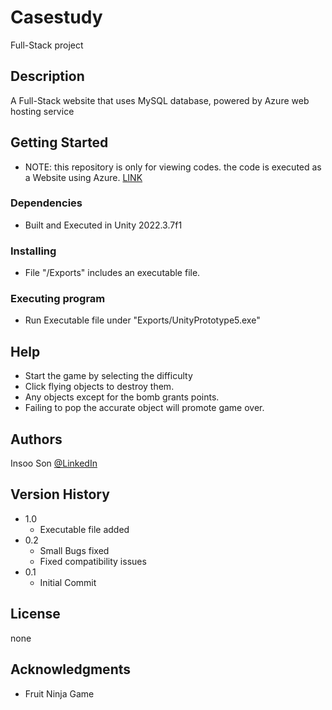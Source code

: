 # Casestudy

Full-Stack project

## Description

A Full-Stack website that uses MySQL database, powered by Azure web hosting service

## Getting Started
* NOTE: this repository is only for viewing codes.
        the code is executed as a Website using Azure.
  [LINK](https://ericson.azurewebsites.net/#/login?nextUrl=/)
  
### Dependencies
* Built and Executed in Unity 2022.3.7f1
### Installing

* File "/Exports" includes an executable file.

### Executing program

* Run Executable file under "Exports/UnityPrototype5.exe"

## Help

* Start the game by selecting the difficulty
* Click flying objects to destroy them.
* Any objects except for the bomb grants points.
* Failing to pop the accurate object will promote game over.

## Authors

Insoo Son [@LinkedIn]()

## Version History
* 1.0
    * Executable file added
* 0.2
    * Small Bugs fixed
    * Fixed compatibility issues
* 0.1
    * Initial Commit

## License

none

## Acknowledgments
* Fruit Ninja Game
